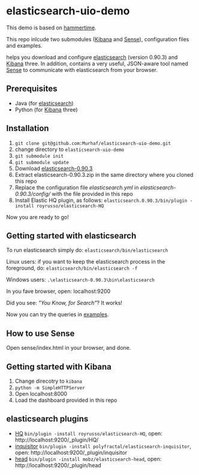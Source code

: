 elasticsearch-uio-demo
======================

This demo is based on [hammertime](https://github.com/s1monw/hammertime).

This repo inlcude two submodules ([Kibana] and [Sense]), configuration
files and examples.

helps you download and configure [elasticsearch] (version
0.90.3) and [Kibana] three. In addition,  contains a very useful, JSON-aware 
tool named [Sense] to communicate with elasticsearch from your browser. 

Prerequisites
--------------
* Java (for [elasticsearch])
* Python (for [Kibana] three)


Installation
--------------

1. ``git clone git@github.com:Murhaf/elasticsearch-uio-demo.git``
2. change directory to ``elasticsearch-uio-demo``
2. ``git submodule init``
3. ``git submodule update``
4. Download [elasticsearch-0.90.3](https://download.elasticsearch.org/elasticsearch/elasticsearch/elasticsearch-0.90.3.zip)
5. Extract elasticsearch-0.90.3.zip in the same directory where you cloned this repo
6. Replace the configuration file *elasticsearch.yml* in *elasticsearch-0.90.3/config/* with the file provided in this repo
7. Install Elastic HQ plugin, as follows:
	``elasticsearch.0.90.3/bin/plugin -install royrusso/elasticsearch-HQ``

Now you are ready to go!


Getting started with elasticsearch
--------------

To run elasticsearch simply do:
   ``elasticsearch/bin/elasticsearch``

Linux users: if you want to keep the elasticsearch process in the
   foreground, do:
   ``elasticsearch/bin/elasticsearch -f``

Windows users: ``.\elasticsearch-0.90.3\bin\elasticsearch``

In you fave browser, open:
   localhost:9200 

Did you see: *"You Know, for Search"*? It works!

Now you can try the queries in [examples](examples/).


How to use Sense
-----------------
Open sense/index.html in your browser, and done.

Getting started with Kibana
--------------
1. Change direcotry to ``kibana``
2. ``python -m SimpleHTTPServer``
3. Open localhost:8000
4. Load the dashboard provided in this repo



elasticsearch plugins
--------------
* [HQ](https://github.com/royrusso/elasticsearch-HQ) ``bin/plugin -install royrusso/elasticsearch-HQ``, open: http://localhost:9200/_plugin/HQ/
* [inquisitor](https://github.com/polyfractal/elasticsearch-inquisitor) ``bin/plugin -install polyfractal/elasticsearch-inquisitor``, open: http://localhost:9200/_plugin/inquisitor
* [head](https://github.com/mobz/elasticsearch-head) ``bin/plugin -install mobz/elasticsearch-head``, open: http://localhost:9200/_plugin/head

[elasticsearch]: http://www.elasticsearch.org/
[Kibana]: http://www.elasticsearch.org/overview/kibana/
[Sense]: https://github.com/bleskes/sense/
